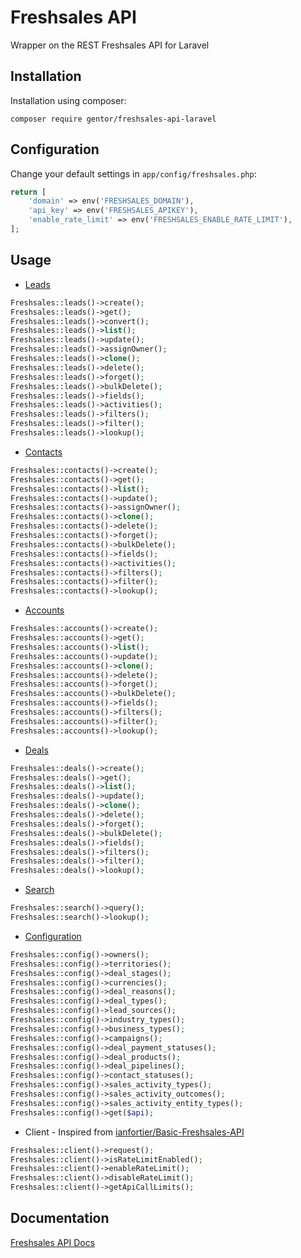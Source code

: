 Freshsales API
==========

Wrapper on the REST Freshsales API for Laravel

Installation
------------

Installation using composer:

```
composer require gentor/freshsales-api-laravel
```

Configuration
-------------

Change your default settings in `app/config/freshsales.php`:

```php
return [
    'domain' => env('FRESHSALES_DOMAIN'),
    'api_key' => env('FRESHSALES_APIKEY'),
    'enable_rate_limit' => env('FRESHSALES_ENABLE_RATE_LIMIT'),
];
```

Usage
-----

* [Leads](https://www.freshsales.io/api/#leads)

```php
Freshsales::leads()->create();
Freshsales::leads()->get();
Freshsales::leads()->convert();
Freshsales::leads()->list();
Freshsales::leads()->update();
Freshsales::leads()->assignOwner();
Freshsales::leads()->clone();
Freshsales::leads()->delete();
Freshsales::leads()->forget();
Freshsales::leads()->bulkDelete();
Freshsales::leads()->fields();
Freshsales::leads()->activities();
Freshsales::leads()->filters();
Freshsales::leads()->filter();
Freshsales::leads()->lookup();
```

* [Contacts](https://www.freshsales.io/api/#contacts)

```php
Freshsales::contacts()->create();
Freshsales::contacts()->get();
Freshsales::contacts()->list();
Freshsales::contacts()->update();
Freshsales::contacts()->assignOwner();
Freshsales::contacts()->clone();
Freshsales::contacts()->delete();
Freshsales::contacts()->forget();
Freshsales::contacts()->bulkDelete();
Freshsales::contacts()->fields();
Freshsales::contacts()->activities();
Freshsales::contacts()->filters();
Freshsales::contacts()->filter();
Freshsales::contacts()->lookup();
```

* [Accounts](https://www.freshsales.io/api/#accounts)

```php
Freshsales::accounts()->create();
Freshsales::accounts()->get();
Freshsales::accounts()->list();
Freshsales::accounts()->update();
Freshsales::accounts()->clone();
Freshsales::accounts()->delete();
Freshsales::accounts()->forget();
Freshsales::accounts()->bulkDelete();
Freshsales::accounts()->fields();
Freshsales::accounts()->filters();
Freshsales::accounts()->filter();
Freshsales::accounts()->lookup();
```

* [Deals](https://www.freshsales.io/api/#deals)

```php
Freshsales::deals()->create();
Freshsales::deals()->get();
Freshsales::deals()->list();
Freshsales::deals()->update();
Freshsales::deals()->clone();
Freshsales::deals()->delete();
Freshsales::deals()->forget();
Freshsales::deals()->bulkDelete();
Freshsales::deals()->fields();
Freshsales::deals()->filters();
Freshsales::deals()->filter();
Freshsales::deals()->lookup();
```

* [Search](https://www.freshsales.io/api/#search)

```php
Freshsales::search()->query();
Freshsales::search()->lookup();
```

* [Configuration](https://www.freshsales.io/api/#admin_configuration)

```php
Freshsales::config()->owners();
Freshsales::config()->territories();
Freshsales::config()->deal_stages();
Freshsales::config()->currencies();
Freshsales::config()->deal_reasons();
Freshsales::config()->deal_types();
Freshsales::config()->lead_sources();
Freshsales::config()->industry_types();
Freshsales::config()->business_types();
Freshsales::config()->campaigns();
Freshsales::config()->deal_payment_statuses();
Freshsales::config()->deal_products();
Freshsales::config()->deal_pipelines();
Freshsales::config()->contact_statuses();
Freshsales::config()->sales_activity_types();
Freshsales::config()->sales_activity_outcomes();
Freshsales::config()->sales_activity_entity_types();
Freshsales::config()->get($api);
```

* Client - Inspired from [ianfortier/Basic-Freshsales-API](https://github.com/ianfortier/Basic-Freshsales-API)

```php
Freshsales::client()->request();
Freshsales::client()->isRateLimitEnabled();
Freshsales::client()->enableRateLimit();
Freshsales::client()->disableRateLimit();
Freshsales::client()->getApiCallLimits();
```

Documentation
-------------

[Freshsales API Docs](https://www.freshsales.io/api/)
